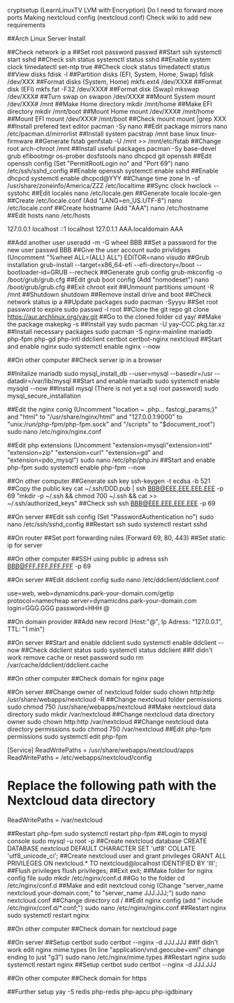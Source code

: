 cryptsetup (LearnLinuxTV LVM with Encryption)
Do I need to forward more ports
Making nextcloud config (nextcloud.conf)
Check wiki to add new requirements



##Arch Linux Server Install


##Check network
ip a
##Set root password
passwd
##Start ssh
systemctl start sshd
##Check ssh status
systemctl status sshd
##Enable system clock
timedatectl set-ntp true
##Check clock status
timedatectl status
##View disks
fdisk -l
##Partition disks (EFI, System, Home, Swap)
fdisk /dev/XXX
##Format disks (System, Home)
mkfs.ext4 /dev/XXX#
##Format disk (EFI)
mkfs.fat -F32 /dev/XXX#
##Format disk (Swap)
mkswap /dev/XXX#
##Turn swap on
swapon /dev/XXX#
##Mount System
mount /dev/XXX# /mnt
##Make Home directory
mkdir /mnt/home
##Make EFI directory
mkdir /mnt/boot
##Mount Home
mount /dev/XXX# /mnt/home
##Mount EFI
mount /dev/XXX# /mnt/boot
##Check mount
mount |grep XXX
##Install prefered text editor
pacman -Sy nano
##Edit package mirrors
nano /etc/pacman.d/mirrorlist
##Install system
pacstrap /mnt base linux linux-firmware
##Generate fstab
genfstab -U /mnt >> /mnt/etc/fstab
##Change root
arch-chroot /mnt
##Install useful packages
pacman -Sy base-devel grub efibootmgr os-prober dosfstools nano dhcpcd git openssh
##Edit openssh config (Set "PermitRootLogin no" and "Port 69")
nano /etc/ssh/sshd_config
##Enable openssh
systemctl enable sshd
##Enable dhcpcd
systemctl enable dhcpcd@YYY
##Change time zone
ln -sf /usr/share/zoneinfo/America/ZZZ /etc/localtime
##Sync clock
hwclock --systohc
##Edit locales
nano /etc/locale.gen
##Generate locale
locale-gen
##Create /etc/locale.conf (Add "LANG=en_US.UTF-8")
nano /etc/locale.conf
##Create hostname (Add "AAA")
nano /etc/hostname
##Edit hosts
nano /etc/hosts


127.0.0.1	localhost
::1		localhost
127.0.1.1	AAA.localdomain	AAA


##Add another user
useradd -m -G wheel BBB
##Set a password for the new user
passwd BBB
##Give the user account sudo privlidges (Uncomment "%wheel ALL=(ALL) ALL")
EDITOR=nano visudo
##Grub installation
grub-install --target=x86_64-efi --efi-directory=/boot --bootloader-id=GRUB --recheck
##Generate grub config
grub-mkconfig -o /boot/grub/grub.cfg
##Edit grub boot config (Add "nomodeset")
nano /boot/grub/grub.cfg
##Exit chroot
exit
##Unmount partitions
umount -R /mnt
##Shutdown
shutdown
##Remove install drive and boot
##Check network status
ip a
##Update packages
sudo pacman -Syyyu
##Set root password to expire
sudo passwd -l root
##Clone the git repo
git clone https://aur.archlinux.org/yay.git
##Go to the cloned folder
cd yay/
##Make the package
makepkg -s
##Install yay
sudo pacman -U yay-CCC.pkg.tar.xz
##Install necessary packages
sudo pacman -S nginx-mainline mariadb php-fpm php-gd php-intl ddclient certbot certbot-nginx nextcloud
##Start and enable nginx
sudo systemctl enable nginx --now

##On other computer
##Check server ip in a browser

##Initalize mariadb
sudo mysql_install_db --user=mysql --basedir=/usr --datadir=/var/lib/mysql
##Start and enable mariadb
sudo systemctl enable mysqld --now
##Install mysql (There is not yet a sql root password)
sudo mysql_secure_installation


##Edit the nginx conig (Uncomment "location ~ \.php... fastcgi_params;}" and "html" to "/usr/share/nginx/html" and "127.0.0.1:9000" to "unix:/run/php-fpm/php-fpm.sock" and "/scripts" to "$document_root")
sudo nano /etc/nginx/nginx.conf


##Edit php extensions (Uncomment "extension=mysqli"extension=intl" "extension=zip" "extension=curl" "extension=gd" and "extension=pdo_mysql")
sudo nano /etc/php/php.ini
##Start and enable php-fpm
sudo systemctl enable php-fpm --now

##On other computer
##Generate ssh key
ssh-keygen -t ecdsa -b 521
##Copy the public key
cat ~/.ssh/DDD.pub | ssh BBB@EEE.EEE.EEE.EEE -p 69 "mkdir -p ~/.ssh && chmod 700 ~/.ssh && cat >> ~/.ssh/authorized_keys"
##Check ssh
ssh BBB@EEE.EEE.EEE.EEE -p 69

##On server 
##Edit ssh config (Set "PasswordAuthentication no")
sudo nano /etc/ssh/sshd_config
##Restart ssh
sudo systemctl restart sshd

##On router
##Set port forwarding rules (Forward 69, 80, 443)
##Set static ip for server

##On other computer
##SSH using public ip adress
ssh BBB@FFF.FFF.FFF.FFF -p 69

##On server
##Edit ddclient config
sudo nano /etc/ddclient/ddclient.conf


use=web, web=dynamicdns.park-your-domain.com/getip
protocol=namecheap
server=dynamicdns.park-your-domain.com
login=GGG.GGG
password=HHH
@



##On domain provider
##Add new record (Host:"@", Ip Adress: "127.0.0.1", TTL: "1 min")

##On server
##Start and enable ddclient
sudo systemctl enable ddclient --now
##Check ddclient status
sudo systemctl status ddclient
##If didn't work remove cache or reset password
sudo rm /var/cache/ddclient/ddclient.cache

##On other computer
##Check domain for nginx page

##On server
##Change owner of nextcloud folder
sudo chown http:http /usr/share/webapps/nextcloud -R
##Change nextcloud folder permissions
sudo chmod 750 /usr/share/webapps/nextcloud
##Make nextcloud data directory
sudo mkdir /var/nextcloud
##Change nextcloud data directory owner
sudo chown http:http /var/nextcloud
##Change nextcloud data directory permissions
sudo chmod 750 /var/nextcloud
##Edit php-fpm permissions
sudo systemctl edit php-fpm


[Service]
ReadWritePaths = /usr/share/webapps/nextcloud/apps
ReadWritePaths = /etc/webapps/nextcloud/config

# Replace the following path with the Nextcloud data directory
ReadWritePaths = /var/nextcloud


##Restart php-fpm
sudo systemctl restart php-fpm
##Login to mysql console
sudo mysql -u root -p
##Create nextcloud database
CREATE DATABASE nextcloud DEFAULT CHARACTER SET 'utf8' COLLATE 'utf8_unicode_ci';
##Create nextcloud user and grant privileges
GRANT ALL PRIVILEGES ON nextcloud.* TO nextcloud@localhost IDENTIFIED BY 'III';
##Flush privileges
flush privileges;
##Exit
exit;
##Make folder for nginx config file
sudo mkdir /etc/nginx/conf.d
##Go to the folder
cd /etc/nginx/conf.d
##Make and edit nextcloud conig (Change "server_name nextcloud.your-domain.com;" to "server_name JJJ.JJJ;")
sudo nano nextcloud.conf
##Change directory
cd /
##Edit nginx config (add "    include    /etc/nginx/conf.d/*.conf;")
sudo nano /etc/nginx/nginx.conf
##Restart nginx
sudo systemctl restart nginx

##On other computer
##Check domain for nextcloud page

##On server
##Setup certbot
sudo certbot --nginx -d JJJ.JJJ
##If didn't work edit nginx mime.types (In line "application/vnd.geocube+xml" change ending to just "g3")
sudo nano /etc/nginx/mime.types
##Restart nginx
sudo systemctl restart nginx
##Setup certbot
sudo certbot --nginx -d JJJ.JJJ

##On other computer
##Check domain for https


##Further setup
yay -S redis php-redis php-apcu php-igdbinary
